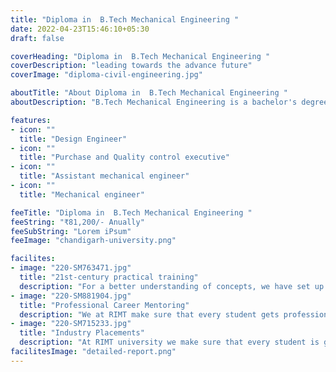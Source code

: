 ```yaml
---
title: "Diploma in  B.Tech Mechanical Engineering "
date: 2022-04-23T15:46:10+05:30
draft: false

coverHeading: "Diploma in  B.Tech Mechanical Engineering "
coverDescription: "leading towards the advance future"
coverImage: "diploma-civil-engineering.jpg"

aboutTitle: "About Diploma in  B.Tech Mechanical Engineering "
aboutDescription: "B.Tech Mechanical Engineering is a bachelor's degree programme. It is the branch of engineering concerned with the generation and use of heat and mechanical power for the design, manufacture, and operation of machines and tools. It is a four-year programme."

features:
- icon: ""
  title: "Design Engineer"
- icon: ""
  title: "Purchase and Quality control executive"
- icon: ""
  title: "Assistant mechanical engineer"
- icon: ""
  title: "Mechanical engineer"

feeTitle: "Diploma in  B.Tech Mechanical Engineering "
feeString: "₹81,200/- Anually"
feeSubString: "Lorem iPsum"
feeImage: "chandigarh-university.png"

facilites:
- image: "220-SM763471.jpg"
  title: "21st-century practical training"
  description: "For a better understanding of concepts, we have set up advanced 21st-century tools equipped with advanced training methods so that students can learn every concept practically in a better way."
- image: "220-SM881904.jpg"
  title: "Professional Career Mentoring"
  description: "We at RIMT make sure that every student gets professional career mentoring from the industry experts to set career targets & for this we have created a career & placement cell too."
- image: "220-SM715233.jpg"
  title: "Industry Placements"
  description: "At RIMT university we make sure that every student is getting placed, each year more than 500 companies visit the campus of RIMT to hire our brightest of the talents"
facilitesImage: "detailed-report.png"
---
```


